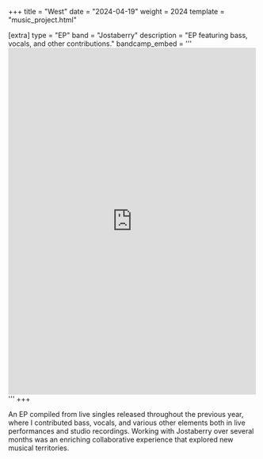 +++
title = "West"
date = "2024-04-19"
weight = 2024
template = "music_project.html"

[extra]
type = "EP"
band = "Jostaberry"
description = "EP featuring bass, vocals, and other contributions."
bandcamp_embed = '''<iframe style="border: 0; width: 100%; height: 700px; max-width: 500px;" src="https://bandcamp.com/EmbeddedPlayer/album=2965104088/size=large/bgcol=ffffff/linkcol=0687f5/transparent=true/" seamless><a href="https://jostaberry.bandcamp.com/album/west">West by Jostaberry</a></iframe>'''
+++

An EP compiled from live singles released throughout the previous year, where I contributed bass, vocals, and various other elements both in live performances and studio recordings. Working with Jostaberry over several months was an enriching collaborative experience that explored new musical territories.

